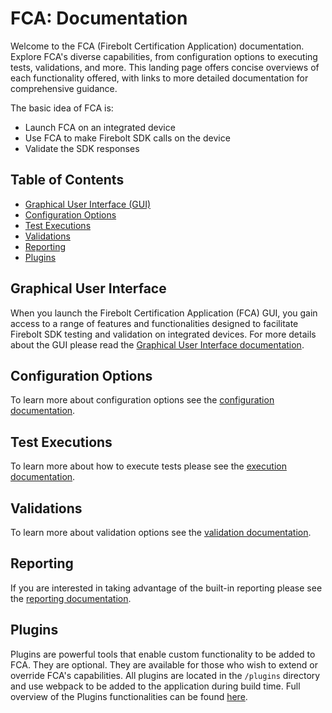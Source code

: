 
# FCA: Documentation

Welcome to the FCA (Firebolt Certification Application) documentation. Explore FCA's diverse capabilities, from configuration options to executing tests, validations, and more. This landing page offers concise overviews of each functionality offered, with links to more detailed documentation for comprehensive guidance.

The basic idea of FCA is:

- Launch FCA on an integrated device
- Use FCA to make Firebolt SDK calls on the device
- Validate the SDK responses
  
## Table of Contents

  - [Graphical User Interface (GUI)](#graphical-user-interface)
  - [Configuration Options](#configuration-options)
  - [Test Executions](#test-executions)
  - [Validations](#validations)
  - [Reporting](#reporting)
  - [Plugins](#plugins)

## Graphical User Interface

When you launch the Firebolt Certification Application (FCA) GUI, you gain access to a range of features and functionalities designed to facilitate Firebolt SDK testing and validation on integrated devices. For more details about the GUI please read the [Graphical User Interface documentation](GUI.md).

## Configuration Options

To learn more about configuration options see the [configuration documentation](./Configurations.md).

## Test Executions

To learn more about how to execute tests please see the [execution documentation](./Execution.md).

## Validations

To learn more about validation options see the [validation documentation](./Validations.md).

## Reporting

If you are interested in taking advantage of the built-in reporting please see the [reporting documentation](./Reporting.md).

## Plugins
Plugins are powerful tools that enable custom functionality to be added to FCA. They are optional. They are available for those who wish to extend or override FCA's capabilities. All plugins are located in the `/plugins` directory and use webpack to be added to the application during build time. Full overview of the Plugins functionalities can be found [here](plugins/Plugins.md).
